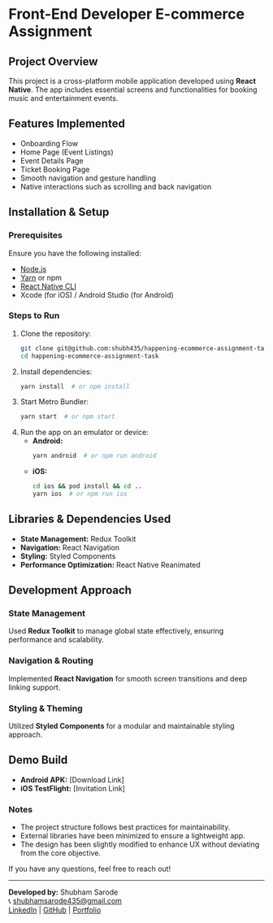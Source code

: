 # Front-End Developer E-commerce Assignment

## Project Overview
This project is a cross-platform mobile application developed using **React Native**. The app includes essential screens and functionalities for booking music and entertainment events.

## Features Implemented
- Onboarding Flow
- Home Page (Event Listings)
- Event Details Page
- Ticket Booking Page
- Smooth navigation and gesture handling
- Native interactions such as scrolling and back navigation

## Installation & Setup

### Prerequisites
Ensure you have the following installed:
- [Node.js](https://nodejs.org/)
- [Yarn](https://yarnpkg.com/) or npm
- [React Native CLI](https://reactnative.dev/docs/environment-setup)
- Xcode (for iOS) / Android Studio (for Android)

### Steps to Run
1. Clone the repository:
   ```sh
   git clone git@github.com:shubh435/happening-ecommerce-assignment-task.git
   cd happening-ecommerce-assignment-task
   ```
2. Install dependencies:
   ```sh
   yarn install  # or npm install
   ```
3. Start Metro Bundler:
   ```sh
   yarn start  # or npm start
   ```
4. Run the app on an emulator or device:
   - **Android:**
     ```sh
     yarn android  # or npm run android
     ```
   - **iOS:**
     ```sh
     cd ios && pod install && cd ..
     yarn ios  # or npm run ios
     ```

## Libraries & Dependencies Used
- **State Management:** Redux Toolkit
- **Navigation:** React Navigation
- **Styling:** Styled Components
- **Performance Optimization:** React Native Reanimated

## Development Approach

### State Management
Used **Redux Toolkit** to manage global state effectively, ensuring performance and scalability.

### Navigation & Routing
Implemented **React Navigation** for smooth screen transitions and deep linking support.

### Styling & Theming
Utilized **Styled Components** for a modular and maintainable styling approach.

## Demo Build
- **Android APK:** [Download Link]
- **iOS TestFlight:** [Invitation Link]

### Notes
- The project structure follows best practices for maintainability.
- External libraries have been minimized to ensure a lightweight app.
- The design has been slightly modified to enhance UX without deviating from the core objective.

If you have any questions, feel free to reach out!

---

**Developed by:** Shubham Sarode  
📞 shubhamsarode435@gmail.com  
[LinkedIn](https://www.linkedin.com/in/shubh435/) | [GitHub](https://github.com/shubh435) | [Portfolio](https://shubh435.github.io/)
